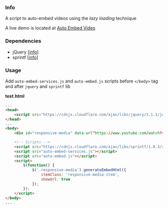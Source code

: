 ### Info

A script to auto-embed videos using the *lazy loading* technique

A live demo is located at [Auto Embed Video](https://alfredoramos.github.io/auto-embed-video)

### Dependencies

- jQuery [[info](https://jquery.com/download/)]
- sprintf [[info](https://github.com/alexei/sprintf.js)]

### Usage

Add `auto-embed-services.js` and `auto-embed.js` scripts before `</body>` tag and after `jquery` and `sprintf` lib

**test.html**
```html
...
<head>
	<script src="https://cdnjs.cloudflare.com/ajax/libs/jquery/3.1.1/jquery.slim.min.js"></script>
</head>
...
<body>
	<div id="responsive-media" data-url"https://www.youtube.com/watch?v=XXXXXXXXXXXX"></div>

	<!-- Scripts -->
	<script src="https://cdnjs.cloudflare.com/ajax/libs/sprintf/1.0.3/sprintf.min.js"></script>
	<script src="auto-embed-services.js"></script>
	<script src="auto-embed.js"></script>
	<script>
		$(function() {
			$('.responsive-media').generateEmbedHtml({
				itemClass: 'responsive-media-item',
				showUrl: true
			});
		});
	</script>
</body>
...
```
